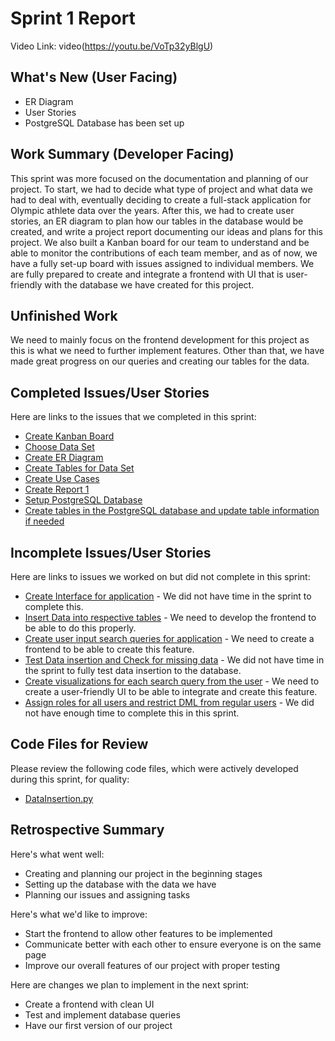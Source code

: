 # Sprint 1 Report 
Video Link: video(https://youtu.be/VoTp32yBlgU)
## What's New (User Facing)
 * ER Diagram
 * User Stories
 * PostgreSQL Database has been set up

## Work Summary (Developer Facing)
This sprint was more focused on the documentation and planning of our project. To start, we had to decide what type of project and what data we had to deal with, eventually deciding to create a full-stack application for Olympic athlete data over the years. After this, we had to create user stories, an ER diagram to plan how our tables in the database would be created, and write a project report documenting our ideas and plans for this project. We also built a Kanban board for our team to understand and be able to monitor the contributions of each team member, and as of now, we have a fully set-up board with issues assigned to individual members. We are fully prepared to create and integrate a frontend with UI that is user-friendly with the database we have created for this project.

## Unfinished Work
We need to mainly focus on the frontend development for this project as this is what we need to further implement features. Other than that, we have made great progress on our queries and creating our tables for the data.

## Completed Issues/User Stories
Here are links to the issues that we completed in this sprint:

 * [Create Kanban Board](https://github.com/users/alexlopez7498/projects/4/views/1?pane=issue&itemId=100373217&issue=alexlopez7498%7CCPTS_451-Project%7C1)
 * [Choose Data Set](https://github.com/users/alexlopez7498/projects/4/views/1?pane=issue&itemId=100373281&issue=alexlopez7498%7CCPTS_451-Project%7C2)
 * [Create ER Diagram](https://github.com/users/alexlopez7498/projects/4/views/1?pane=issue&itemId=100373465&issue=alexlopez7498%7CCPTS_451-Project%7C3)
 * [Create Tables for Data Set](https://github.com/users/alexlopez7498/projects/4/views/1?pane=issue&itemId=100373538&issue=alexlopez7498%7CCPTS_451-Project%7C4)
 * [Create Use Cases](https://github.com/users/alexlopez7498/projects/4/views/1?pane=issue&itemId=100373875&issue=alexlopez7498%7CCPTS_451-Project%7C5)
 * [Create Report 1](https://github.com/users/alexlopez7498/projects/4/views/1?pane=issue&itemId=100373919&issue=alexlopez7498%7CCPTS_451-Project%7C6)
 * [Setup PostgreSQL Database](https://github.com/users/alexlopez7498/projects/4/views/1?pane=issue&itemId=102414947&issue=alexlopez7498%7CCPTS_451-Project%7C7)
 * [Create tables in the PostgreSQL database and update table information if needed](https://github.com/users/alexlopez7498/projects/4/views/1?pane=issue&itemId=102415151&issue=alexlopez7498%7CCPTS_451-Project%7C14)
 
 ## Incomplete Issues/User Stories
 Here are links to issues we worked on but did not complete in this sprint:
 
 * [Create Interface for application](https://github.com/users/alexlopez7498/projects/4/views/1?pane=issue&itemId=102414933&issue=alexlopez7498%7CCPTS_451-Project%7C8) - We did not have time in the sprint to complete this.
 * [Insert Data into respective tables](https://github.com/users/alexlopez7498/projects/4/views/1?pane=issue&itemId=102414926&issue=alexlopez7498%7CCPTS_451-Project%7C9) - We need to develop the frontend to be able to do this properly.
 * [Create user input search queries for application](https://github.com/users/alexlopez7498/projects/4/views/1?pane=issue&itemId=102414922&issue=alexlopez7498%7CCPTS_451-Project%7C10) - We need to create a frontend to be able to create this feature.
 * [Test Data insertion and Check for missing data](https://github.com/users/alexlopez7498/projects/4/views/1?pane=issue&itemId=102414894&issue=alexlopez7498%7CCPTS_451-Project%7C11) - We did not have time in the sprint to fully test data insertion to the database.
 * [Create visualizations for each search query from the user](https://github.com/users/alexlopez7498/projects/4/views/1?pane=issue&itemId=102414883&issue=alexlopez7498%7CCPTS_451-Project%7C12) - We need to create a user-friendly UI to be able to integrate and create this feature.
 * [Assign roles for all users and restrict DML from regular users](https://github.com/users/alexlopez7498/projects/4/views/1?pane=issue&itemId=102414853&issue=alexlopez7498%7CCPTS_451-Project%7C13) - We did not have enough time to complete this in this sprint.
 

## Code Files for Review
Please review the following code files, which were actively developed during this sprint, for quality:
 * [DataInsertion.py](https://github.com/alexlopez7498/CPTS_451-Project/blob/main/DataInsertion.py)
 
## Retrospective Summary
Here's what went well:
  * Creating and planning our project in the beginning stages
  * Setting up the database with the data we have
  * Planning our issues and assigning tasks
 
Here's what we'd like to improve:
   * Start the frontend to allow other features to be implemented
   * Communicate better with each other to ensure everyone is on the same page
   * Improve our overall features of our project with proper testing
  
Here are changes we plan to implement in the next sprint:
   * Create a frontend with clean UI
   * Test and implement database queries
   * Have our first version of our project
